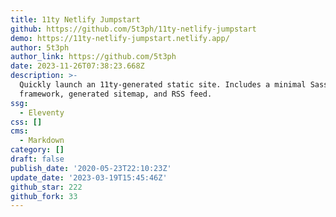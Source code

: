 ```yaml
---
title: 11ty Netlify Jumpstart
github: https://github.com/5t3ph/11ty-netlify-jumpstart
demo: https://11ty-netlify-jumpstart.netlify.app/
author: 5t3ph
author_link: https://github.com/5t3ph
date: 2023-11-26T07:38:23.668Z
description: >-
  Quickly launch an 11ty-generated static site. Includes a minimal Sass
  framework, generated sitemap, and RSS feed.
ssg:
  - Eleventy
css: []
cms:
  - Markdown
category: []
draft: false
publish_date: '2020-05-23T22:10:23Z'
update_date: '2023-03-19T15:45:46Z'
github_star: 222
github_fork: 33
---
```

